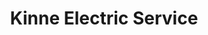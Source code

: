 ---
title: "Kinne Electric Service"
url: /manchester/kinne-electric-service/
shop: Autowerkstatt
---